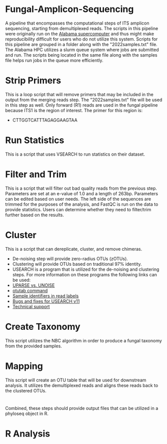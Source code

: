 # Fungal-Amplicon-Sequencing

A pipeline that encompasses the computational steps of ITS amplicon sequencing, starting from demultiplexed reads.
The scripts in this pipeline were originally run on the [Alabama supercomputer](https://www.asc.edu/) and thus might make reproducibility difficult for users who do not utilize this system.
Scripts for this pipeline are grouped in a folder along with the "2022samples.txt" file. The Alabama HPC utilizes a slurm queue system where jobs are submitted and run. The scripts being located in the same file along with the samples file helps run jobs in the queue more efficiently.

# Strip Primers
This is a loop script that will remove primers that may be included in the output from the merging reads step. The "2022samples.txt" file will be used in this step as well. Only forward (R1) reads are used in the fungal pipeline because ITS1 is the region of interest. The primer for this region is:
- CTTGGTCATTTAGAGGAAGTAA

# Run Statistics
This is a script that uses VSEARCH to run statistics on their dataset.

# Filter and Trim
This is a script that will filter out bad quality reads from the previous step. Parameters are set at an e-value of 1.0 and a length of 263bp. Parameters can be edited based on user needs. The left side of the sequences are trimmed for the purposes of the analysis, and FastQC is run on the data to provide statistics. Users can determine whether they need to filter/trim further based on the results.

# Cluster
This is a script that can dereplicate, cluster, and remove chimeras.
- De-noising step will provide zero-radius OTUs (zOTUs).
- Clustering will provide OTUs based on traditional 97% identity.
- USEARCH is a program that is utilized for the de-noising and clustering steps. For more information on these programs the following links can be used:
- [UPARSE vs. UNOISE](http://www.drive5.com/usearch/manual/faq_uparse_or_unoise.html)
- [otutab command](http://www.drive5.com/usearch/manual/cmd_otutab.html)
- [Sample identifiers in read labels](http://www.drive5.com/usearch/manual/upp_labels_sample.html)
- [Bugs and fixes for USEARCH v11](http://drive5.com/usearch/manual/bugs.html)
- [Technical support](http://drive5.com/usearch/manual/support.html) 

# Create Taxonomy
This script utilizes the NBC algorithm in order to produce a fungal taxonomy from the provided samples.

# Mapping
This script will create an OTU table that will be used for downstream analysis. It utilizes the demultiplexed reads and aligns these reads back to the clustered OTUs.

#
Combined, these steps should provide output files that can be utilized in a phyloseq object in R.

# R Analysis
